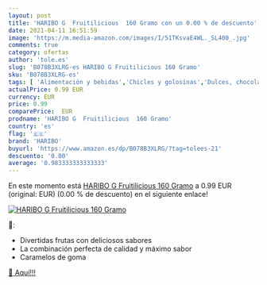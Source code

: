 ```yaml
---
layout: post
title: 'HARIBO G  Fruitilicious  160 Gramo con un 0.00 % de descuento'
date: 2021-04-11 16:51:59
image: 'https://m.media-amazon.com/images/I/51TKsvaE4WL._SL400_.jpg'
comments: true
category: ofertas
author: 'tole.es'
slug: 'B078B3XLRG-es HARIBO G Fruitilicious 160 Gramo'
sku: 'B078B3XLRG-es'
tags: [ 'Alimentación y bebidas','Chicles y golosinas','Dulces, chocolates y chicles','Golosinas','haribo', ]
actualPrice: 0.99 EUR
currency: EUR
price: 0.99
comparePrice:  EUR
prodname: 'HARIBO G  Fruitilicious  160 Gramo'
country: 'es'
flag: '🇪🇸'
brand: 'HARIBO'
buyurl: 'https://www.amazon.es/dp/B078B3XLRG/?tag=tolees-21'
descuento: '0.00'
average: '0.983333333333333'
---
```


En este momento está [HARIBO G  Fruitilicious  160 Gramo](https://www.amazon.es/dp/B078B3XLRG/?tag=tolees-21) a 0.99 EUR (original:  EUR) (0.00 %  de descuento) en el siguiente enlace!

[![HARIBO G  Fruitilicious  160 Gramo](https://m.media-amazon.com/images/I/51TKsvaE4WL._SL400_.jpg)](https://www.amazon.es/dp/B078B3XLRG/?tag=tolees-21)

🔎:

- Divertidas frutas con deliciosos sabores
- La combinación perfecta de calidad y máximo sabor
- Caramelos de goma

[🛒 Aquí!!!](https://www.amazon.es/dp/B078B3XLRG/?tag=tolees-21)
